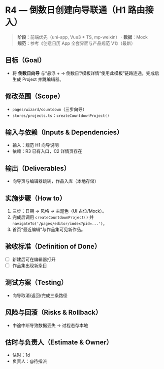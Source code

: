 # R4 — 倒数日创建向导联通（H1 路由接入）

> **阶段**：前端优先（uni-app, Vue3 + TS, mp-weixin） · **数据**：Mock  
> **规范**：参考《创意日历 App 全套界面与产品规范 V1》（最新）

## 目标（Goal）
- 将 **倒数日向导** 与“悬浮 + → 倒数日”/模板详情“使用此模板”链路连通，完成后生成 Project 并跳编辑器。

## 修改范围（Scope）
- `pages/wizard/countdown`（三步向导）
- `stores/projects.ts`：`createCountdownProject()`

## 输入与依赖（Inputs & Dependencies）
- 输入：规范 H1 向导说明
- 依赖：R3 已有入口，C2 详情页存在

## 输出（Deliverables）
- 向导页与编辑器跳转，作品入库（本地存储）

## 实施步骤（How to）
1. 三步：日期 → 风格 → 主题色（UI 占位/Mock）。
2. 完成后调用 `createCountdownProject()` 并 `navigateTo('/pages/editor/index?pid=...')`。
3. 首页“最近编辑”与作品集可见新作品。

## 验收标准（Definition of Done）
- [ ] 新建后可在编辑器打开
- [ ] 作品集出现新条目

## 测试方案（Testing）
- 向导取消/返回/完成三条路径

## 风险与回滚（Risks & Rollback）
- 中途中断导致数据丢失 → 过程态存本地

## 估时与负责人（Estimate & Owner）
- 估时：1d
- 负责人：@待指派
